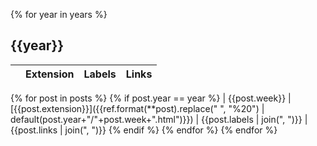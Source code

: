 {% for year in years %}

## {{year}}

|     | Extension | Labels | Links |
| --- | --------- | ------ | ----- |
{% for post in posts %}
{% if post.year == year %}
| {{post.week}} | [{{post.extension}}]({{ref.format(**post).replace(" ", "%20") | default(post.year+"/"+post.week+".html")}}) | {{post.labels | join(", ")}} | {{post.links | join(", ")}}
{% endif %}
{% endfor %}
{% endfor %}
